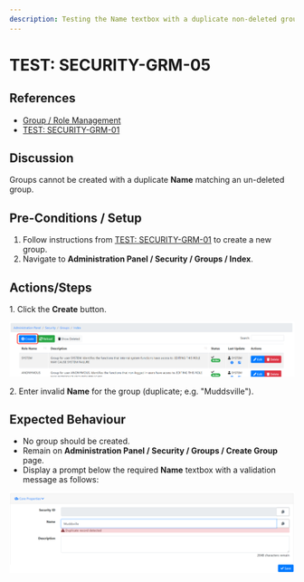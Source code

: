 ```yaml
---
description: Testing the Name textbox with a duplicate non-deleted group.
---
```


# TEST: SECURITY-GRM-05

## References

* [Group / Role Management](broken-reference)
* [TEST: SECURITY-GRM-01](test-security-grm-01-1.md)

## Discussion

Groups cannot be created with a duplicate **Name** matching an un-deleted group.

## Pre-Conditions / Setup

1. Follow instructions from [TEST: SECURITY-GRM-01](test-security-grm-01-1.md) to create a new group.
2. Navigate to **Administration Panel / Security / Groups / Index**.&#x20;

## Actions/Steps

1\. Click the **Create** button.

![](<../../../../../../../../../.gitbook/assets/image (295).png>)

2\. Enter invalid **Name** for the group (duplicate; e.g. "Muddsville").

## Expected Behaviour

* No group should be created.
* Remain on **Administration Panel / Security / Groups / Create Group** page.
* Display a prompt below the required **Name** textbox with a validation message as follows:

![](<../../../../../../../../../.gitbook/assets/image (328).png>)
